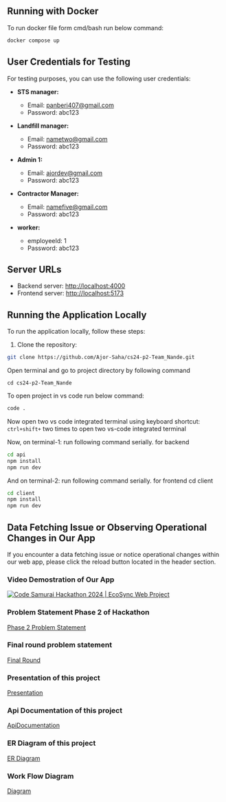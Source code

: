 ## Running with Docker

To run docker file form cmd/bash run below command:

```bash
docker compose up
```

## User Credentials for Testing

For testing purposes, you can use the following user credentials:

- **STS manager:**
  - Email: panberi407@gmail.com
  - Password: abc123

- **Landfill manager:**
  - Email: nametwo@gmail.com
  - Password: abc123

- **Admin 1:**
  - Email: ajordev@gmail.com
  - Password: abc123

- **Contractor Manager:**
  - Email: namefive@gmail.com
  - Password: abc123

- **worker:**
  - employeeId: 1
  - Password: abc123






## Server URLs

- Backend server: [http://localhost:4000](http://localhost:4000)
- Frontend server: [http://localhost:5173](http://localhost:5173)


## Running the Application Locally

To run the application locally, follow these steps:

1. Clone the repository:
```bash
git clone https://github.com/Ajor-Saha/cs24-p2-Team_Nande.git
```

Open terminal and go to project directory by following command

```
cd cs24-p2-Team_Nande
```

To open project in vs code  run below command:
```bash
code .
```

Now open two vs code integrated terminal using keyboard shortcut:
`ctrl+shift+`  two times to open two vs-code integrated terminal

Now, on terminal-1: run following command serially. for backend
```bash
cd api
npm install
npm run dev
```
And on terminal-2: run following command serially. for frontend
cd client

```bash
cd client
npm install  
npm run dev
```
## Data Fetching Issue or Observing Operational Changes in Our App

If you encounter a data fetching issue or notice operational changes within our web app, please click the reload button located in the header section.

### Video Demostration of Our App

[![Code Samurai Hackathon 2024 | EcoSync Web Project](https://ytcards.demolab.com/?id=Vp8CP9xFJA0&title=Code+Samurai+Hackathon+2024+%7C+EcoSync+Web+Project&lang=en&timestamp=1727193642&background_color=%230d1117&title_color=%23ffffff&stats_color=%23dedede&max_title_lines=2&width=250&border_radius=5&duration=1029 "Code Samurai Hackathon 2024 | EcoSync Web Project")](https://youtu.be/Vp8CP9xFJA0?si=uOnCy6DL8kZ_rb_a)


### Problem Statement Phase 2 of Hackathon

[Phase 2 Problem Statement](https://drive.google.com/file/d/1fHWEImxFUBQp6tfnfXvITzEwP83NcqI-/view?usp=sharing)

### Final round problem statement
[Final Round](https://drive.google.com/file/d/1gip0B1cIiQ3N02kDhA9V_9cUQmKnybjg/view?usp=sharing)

### Presentation of this project
[Presentation](https://docs.google.com/presentation/d/1FAF6JUGzDinKFZ9R2xdN8kKirwidWL35/edit?usp=sharing&ouid=110142282340470283003&rtpof=true&sd=true)

### Api Documentation of this project
[ApiDocumentation](https://docs.google.com/spreadsheets/d/1kHc_apYhnDJ_tVhHXVLIdcXxIDJRhdt5/edit?usp=sharing&ouid=110142282340470283003&rtpof=true&sd=true)

### ER Diagram of this project
[ER Diagram](https://drive.google.com/file/d/1Qcc5LZzcF1rgsYItC0wPn-yCMhHtVtzE/view?usp=sharing)

### Work Flow Diagram
[Diagram](https://drive.google.com/file/d/17Pt7seRnRPj3-PrYyznJIvVpw5A-dOvw/view?usp=sharing)